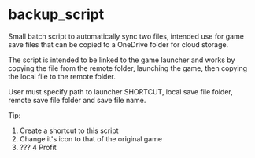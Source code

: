 # backup_script
Small batch script to automatically sync two files, intended use for game save files that can be copied to a OneDrive folder for cloud storage.

The script is intended to be linked to the game launcher and works by copying the file from the remote folder, launching the game, then copying the local file to the remote folder.

User must specify path to launcher SHORTCUT, local save file folder, remote save file folder and save file name.

Tip: 
1. Create a shortcut to this script
2. Change it's icon to that of the original game
3. ???
4 Profit
